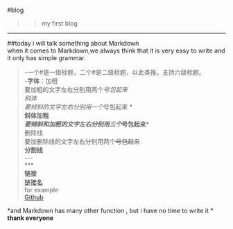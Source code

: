 #blog  
>>my first blog  
***
##today i will talk something about Markdown  
  when it comes to Markdown,we always think that it is very easy to write and it only has simple grammar.  
  >-一个#是一级标题，二个#是二级标题，以此类推。支持六级标题。  
  >-**字体**：加粗   
        要加粗的文字左右分别用两个*号包起来   
        斜体   
       要倾斜的文字左右分别用一个*号包起来  *   
        **斜体加粗**  
        ***要倾斜和加粗的文字左右分别用三个*号包起来***  
         删除线  
        要加删除线的文字左右分别用两个~~号包起来~~  
         **分割线**  
         ---  
         ***  
         **链接**  
         [链接名](链接地址 "链接")  
         for example  
         [Github](https://github.com/)  
         
   *and Markdown has many other function , but i have no time to write it *  
   **thank everyone**   

